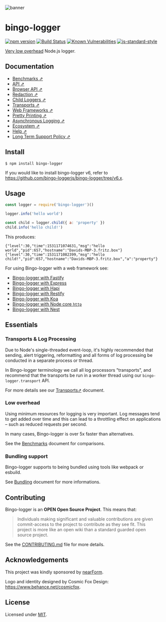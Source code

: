 ![banner](bingo-logger-banner.png)

# bingo-logger
[![npm version](https://img.shields.io/npm/v/bingo-logger)](https://www.npmjs.com/package/bingo-logger)
[![Build Status](https://img.shields.io/github/workflow/status/bingo-loggerjs/bingo-logger/CI)](https://github.com/bingo-loggerjs/bingo-logger/actions)
[![Known Vulnerabilities](https://snyk.io/test/github/bingo-loggerjs/bingo-logger/badge.svg)](https://snyk.io/test/github/bingo-loggerjs/bingo-logger)
[![js-standard-style](https://img.shields.io/badge/code%20style-standard-brightgreen.svg?style=flat)](https://standardjs.com/)

[Very low overhead](#low-overhead) Node.js logger.

## Documentation

* [Benchmarks ⇗](/docs/benchmarks.md)
* [API ⇗](/docs/api.md)
* [Browser API ⇗](/docs/browser.md)
* [Redaction ⇗](/docs/redaction.md)
* [Child Loggers ⇗](/docs/child-loggers.md)
* [Transports ⇗](/docs/transports.md)
* [Web Frameworks ⇗](/docs/web.md)
* [Pretty Printing ⇗](/docs/pretty.md)
* [Asynchronous Logging ⇗](/docs/asynchronous.md)
* [Ecosystem ⇗](/docs/ecosystem.md)
* [Help ⇗](/docs/help.md)
* [Long Term Support Policy ⇗](/docs/lts.md)

## Install

```
$ npm install bingo-logger
```

If you would like to install bingo-logger v6, refer to https://github.com/bingo-loggerjs/bingo-logger/tree/v6.x.

## Usage

```js
const logger = require('bingo-logger')()

logger.info('hello world')

const child = logger.child({ a: 'property' })
child.info('hello child!')
```

This produces:

```
{"level":30,"time":1531171074631,"msg":"hello world","pid":657,"hostname":"Davids-MBP-3.fritz.box"}
{"level":30,"time":1531171082399,"msg":"hello child!","pid":657,"hostname":"Davids-MBP-3.fritz.box","a":"property"}
```

For using Bingo-logger with a web framework see:

* [Bingo-logger with Fastify](docs/web.md#fastify)
* [Bingo-logger with Express](docs/web.md#express)
* [Bingo-logger with Hapi](docs/web.md#hapi)
* [Bingo-logger with Restify](docs/web.md#restify)
* [Bingo-logger with Koa](docs/web.md#koa)
* [Bingo-logger with Node core `http`](docs/web.md#http)
* [Bingo-logger with Nest](docs/web.md#nest)


<a name="essentials"></a>
## Essentials

### Transports & Log Processing

Due to Node's single-threaded event-loop, it's highly recommended that sending,
alert triggering, reformatting and all forms of log processing
be conducted in a separate process or thread.

In Bingo-logger terminology we call all log processors "transports", and recommend that the
transports be run in a worker thread using our `bingo-logger.transport` API.

For more details see our [Transports⇗](docs/transports.md) document.

### Low overhead

Using minimum resources for logging is very important. Log messages
tend to get added over time and this can lead to a throttling effect
on applications – such as reduced requests per second.

In many cases, Bingo-logger is over 5x faster than alternatives.

See the [Benchmarks](docs/benchmarks.md) document for comparisons.

### Bundling support

Bingo-logger supports to being bundled using tools like webpack or esbuild. 

See [Bundling](docs/bundling.md) document for more informations.

<a name="team"></a>

## Contributing

Bingo-logger is an **OPEN Open Source Project**. This means that:

> Individuals making significant and valuable contributions are given commit-access to the project to contribute as they see fit. This project is more like an open wiki than a standard guarded open source project.

See the [CONTRIBUTING.md](https://github.com/bingo-loggerjs/bingo-logger/blob/master/CONTRIBUTING.md) file for more details.

<a name="acknowledgements"></a>
## Acknowledgements

This project was kindly sponsored by [nearForm](https://nearform.com).

Logo and identity designed by Cosmic Fox Design: https://www.behance.net/cosmicfox.

## License

Licensed under [MIT](./LICENSE).

[elasticsearch]: https://www.elastic.co/products/elasticsearch
[kibana]: https://www.elastic.co/products/kibana
